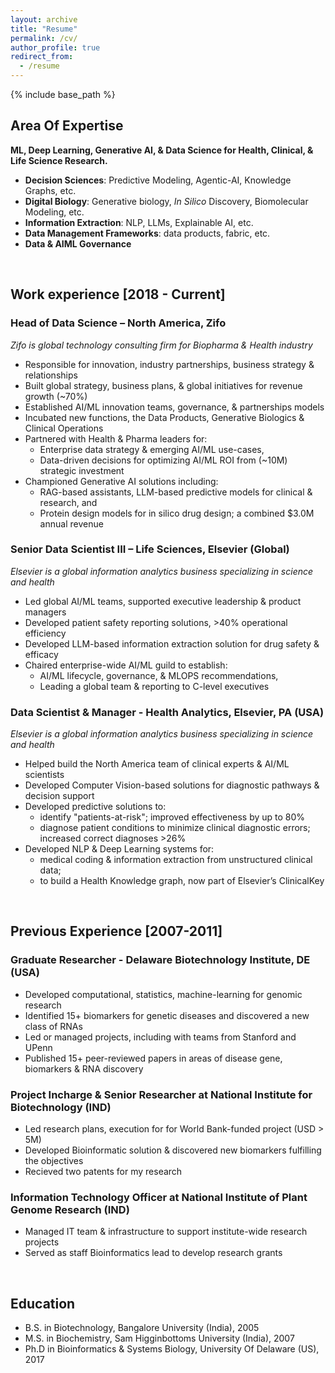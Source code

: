 ```yaml
---
layout: archive
title: "Resume"
permalink: /cv/
author_profile: true
redirect_from:
  - /resume
---
```


{% include base_path %}

## Area Of Expertise
**ML, Deep Learning, Generative AI, & Data Science for Health, Clinical, & Life Science Research.**
* **Decision Sciences**: Predictive Modeling, Agentic-AI, Knowledge Graphs, etc.
* **Digital Biology**: Generative biology, *In Silico* Discovery, Biomolecular Modeling, etc.
* **Information Extraction**: NLP, LLMs, Explainable AI, etc.
* **Data Management Frameworks**: data products, fabric, etc.
* **Data & AIML Governance** 

<br>

## Work experience [2018 - Current]
### Head of Data Science – North America, Zifo
*Zifo is global technology consulting firm for Biopharma & Health industry*

* Responsible for innovation, industry partnerships, business strategy & relationships
* Built global strategy, business plans, & global initiatives for revenue growth (~70%)
* Established AI/ML innovation teams, governance, & partnerships models
* Incubated new functions, the Data Products, Generative Biologics & Clinical Operations
* Partnered with Health & Pharma leaders for:
  * Enterprise data strategy & emerging AI/ML use-cases, 
  * Data-driven decisions for optimizing AI/ML ROI from (~10M) strategic investment 
* Championed Generative AI solutions including:
  * RAG-based assistants, LLM-based predictive models for clinical & research, and 
  * Protein design models for in silico drug design; a combined $3.0M annual revenue 


### Senior Data Scientist III – Life Sciences, Elsevier (Global)
*Elsevier is a global information analytics business specializing in science and health*
  * Led global AI/ML teams, supported executive leadership & product managers 
  * Developed patient safety reporting solutions, >40% operational efficiency
  * Developed LLM-based information extraction solution for drug safety & efficacy
  * Chaired enterprise-wide AI/ML guild to establish: 
    * AI/ML lifecycle, governance, & MLOPS recommendations,
    * Leading a global team & reporting to C-level executives


### Data Scientist & Manager - Health Analytics, Elsevier, PA (USA)
*Elsevier is a global information analytics business specializing in science and health*
  * Helped build the North America team of clinical experts & AI/ML scientists
  * Developed Computer Vision-based solutions for diagnostic pathways & decision support
  * Developed predictive solutions to:
    * identify "patients-at-risk"; improved effectiveness by up to 80%
    * diagnose patient conditions to minimize clinical diagnostic errors; increased correct diagnoses >26%
  * Developed NLP & Deep Learning systems for:
    * medical coding & information extraction from unstructured clinical data; 
    * to build a Health Knowledge graph, now part of Elsevier’s ClinicalKey

<br>

## Previous Experience [2007-2011]
### Graduate Researcher - Delaware Biotechnology Institute, DE (USA)
* Developed computational, statistics, machine-learning for genomic research
* Identified 15+ biomarkers for genetic diseases and discovered a new class of RNAs
* Led or managed projects, including with teams from Stanford and UPenn
* Published 15+ peer-reviewed papers in areas of disease gene, biomarkers & RNA discovery


### Project Incharge & Senior Researcher at National Institute for Biotechnology (IND)
* Led research plans, execution for for World Bank-funded project (USD > 5M)
* Developed Bioinformatic solution & discovered new biomarkers fulfilling the objectives
* Recieved two patents for my research 


### Information Technology Officer at National Institute of Plant Genome Research (IND)
* Managed IT team & infrastructure to support institute-wide research projects
* Served as staff Bioinformatics lead to develop research grants 

<br>

## Education
* B.S. in Biotechnology, Bangalore University (India), 2005
* M.S. in Biochemistry, Sam Higginbottoms University (India), 2007
* Ph.D in Bioinformatics & Systems Biology, University Of Delaware (US), 2017


<!-- Publications
======
  <ul>{% for post in site.publications %}
    {% include archive-single-cv.html %}
  {% endfor %}</ul>
  
Talks
======
  <ul>{% for post in site.talks %}
    {% include archive-single-talk-cv.html %}
  {% endfor %}</ul>
  
Teaching
======
  <ul>{% for post in site.teaching %}
    {% include archive-single-cv.html %}
  {% endfor %}</ul>
  
Service and leadership
======
* Currently signed in to 43 different slack teams -->
